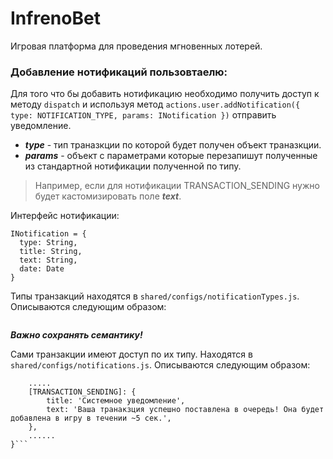 # InfrenoBet
Игровая платформа для проведения мгновенных лотерей. 


### Добавление нотификаций пользовтаелю:

Для того что бы добавить нотификацию необходимо получить доступ к методу `dispatch` и используя метод `actions.user.addNotification({ type: NOTIFICATION_TYPE, params: INotification })` отправить уведомление.
* ***type*** - тип траназкции по которой будет получен объект траназкции.
* ***params*** - объект с параметрами которые перезапишут полученные из стандартной нотификации полученной по типу. 
>Например, если для нотификации TRANSACTION_SENDING нужно будет кастомизировать поле ***text***.

Интерфейс нотификации:
```
INotification = {
  type: String,
  title: String,
  text: String,
  date: Date
}
```

Типы транзакций находятся в `shared/configs/notificationTypes.js`.
Описываются следующим образом: 
```export const TRANSACTION_SENDING = 'TRANSACTION_SENDING';
```
***Важно сохранять семантику!***

Сами транзакции имеют доступ по их типу. Находятся в `shared/configs/notifications.js`.
Описываются следующим образом:

```export default {
    .....
    [TRANSACTION_SENDING]: {
        title: 'Системное уведомление',
        text: 'Ваша транакзция успешно поставлена в очередь! Она будет добавлена в игру в течении ~5 сек.',
    },
    ......
}```
